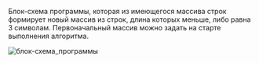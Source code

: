 Блок-схема программы, которая из имеющегося массива строк формирует новый массив из строк, 
длина которых меньше, либо равна 3 символам. Первоначальный массив можно задать на старте выполнения алгоритма.

![блок-схема_программы](C:\Users\amkul\Documents\GeekBrains\Final_control_work1\Final_control_work_main_block\block_diagram.jpg)
